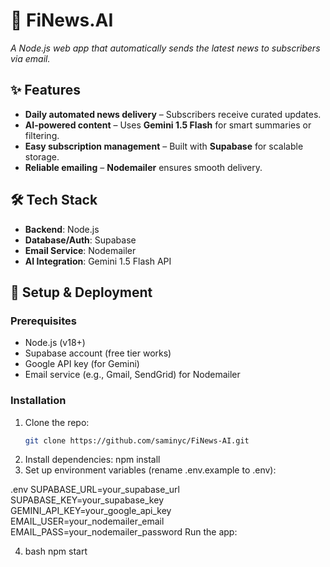 # 📰 FiNews.AI 

_A Node.js web app that automatically sends the latest news to subscribers via email._  


## ✨ Features  
- **Daily automated news delivery** – Subscribers receive curated updates.  
- **AI-powered content** – Uses **Gemini 1.5 Flash** for smart summaries or filtering.  
- **Easy subscription management** – Built with **Supabase** for scalable storage.  
- **Reliable emailing** – **Nodemailer** ensures smooth delivery.  

## 🛠 Tech Stack  
- **Backend**: Node.js  
- **Database/Auth**: Supabase  
- **Email Service**: Nodemailer  
- **AI Integration**: Gemini 1.5 Flash API  

## 🚀 Setup & Deployment  
### Prerequisites  
- Node.js (v18+)  
- Supabase account (free tier works)  
- Google API key (for Gemini)  
- Email service (e.g., Gmail, SendGrid) for Nodemailer  

### Installation  
1. Clone the repo:  
   ```bash
   git clone https://github.com/saminyc/FiNews-AI.git
2. Install dependencies:
   npm install
3. Set up environment variables (rename .env.example to .env):

.env
SUPABASE_URL=your_supabase_url
SUPABASE_KEY=your_supabase_key
GEMINI_API_KEY=your_google_api_key
EMAIL_USER=your_nodemailer_email
EMAIL_PASS=your_nodemailer_password
Run the app:

4. bash
npm start
